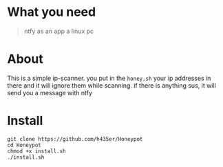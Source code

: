 # What you need
>ntfy as an app
>a linux pc
# About
This is a simple ip-scanner. you put in the ```honey.sh``` your ip addresses in there and it will ignore them while scanning. if there is anything sus, it will send you a message with ntfy

# Install
```
git clone https://github.com/h435er/Honeypot
cd Honeypot
chmod +x install.sh
./install.sh
```

